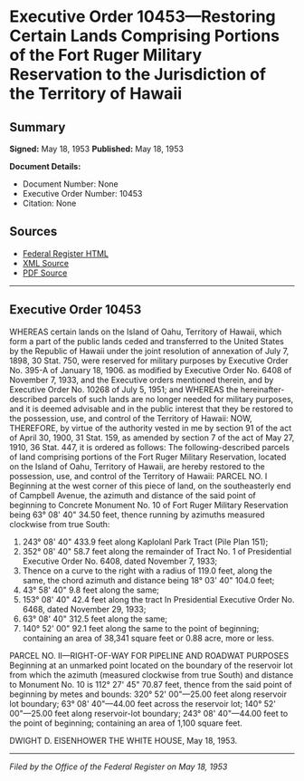 # Executive Order 10453—Restoring Certain Lands Comprising Portions of the Fort Ruger Military Reservation to the Jurisdiction of the Territory of Hawaii

## Summary

**Signed:** May 18, 1953
**Published:** May 18, 1953

**Document Details:**
- Document Number: None
- Executive Order Number: 10453
- Citation: None

## Sources
- [Federal Register HTML](https://www.presidency.ucsb.edu/documents/executive-order-10453-restoring-certain-lands-comprising-portions-the-fort-ruger-military)
- [XML Source](None)
- [PDF Source](None)

---

## Executive Order 10453

WHEREAS certain lands on the Island of Oahu, Territory of Hawaii, which form a part of the public lands ceded and transferred to the United States by the Republic of Hawaii under the joint resolution of annexation of July 7, 1898, 30 Stat. 750, were reserved for military purposes by Executive Order No. 395-A of January 18, 1906. as modified by Executive Order No. 6408 of November 7, 1933, and the Executive orders mentioned therein, and by Executive Order No. 10268 of July 5, 1951; and
WHEREAS the hereinafter-described parcels of such lands are no longer needed for military purposes, and it is deemed advisable and in the public interest that they be restored to the possession, use, and control of the Territory of Hawaii:
NOW, THEREFORE, by virtue of the authority vested in me by section 91 of the act of April 30, 1900, 31 Stat. 159, as amended by section 7 of the act of May 27, 1910, 36 Stat. 447, it is ordered as follows:
The following-described parcels of land comprising portions of the Fort Ruger Military Reservation, located on the Island of Oahu, Territory of Hawaii, are hereby restored to the possession, use, and control of the Territory of Hawaii:
PARCEL NO. I
Beginning at the west corner of this piece of land, on the southeasterly end of Campbell Avenue, the azimuth and distance of the said point of beginning to Concrete Monument No. 10 of Fort Ruger Military Reservation being 63° 08' 40" 34.50 feet, thence running by azimuths measured clockwise from true South:
1. 243° 08' 40" 433.9 feet along Kaplolanl Park Tract (Pile Plan 151);
2. 352° 08' 40" 58.7 feet along the remainder of Tract No. 1 of Presidential Executive Order No. 6408, dated November 7, 1933;
3. Thence on a curve to the right with a radius of 119.0 feet, along the same, the chord azimuth and distance being 18° 03' 40" 104.0 feet;
4. 43° 58' 40" 9.8 feet along the same;
5. 153° 08' 40" 42.4 feet along the tract In Presidential Executive Order No. 6468, dated November 29, 1933;
6. 63° 08' 40" 312.5 feet along the same;
7. 140° 52' 00" 92.1 feet along the same to the point of beginning; containing an area of 38,341 square feet or 0.88 acre, more or less.

PARCEL NO. II—RIGHT-OF-WAY FOR PIPELINE AND ROADWAT PURPOSES
Beginning at an unmarked point located on the boundary of the reservoir lot from which the azimuth (measured clockwise from true South) and distance to Monument No. 10 is 112° 27' 45" 70.87 feet, thence from the said point of beginning by metes and bounds:
320° 52' 00"—25.00 feet along reservoir lot boundary;
63° 08' 40"—44.00 feet across the reservoir lot;
140° 52' 00"—25.00 feet along reservoir-lot boundary;
243° 08' 40"—44.00 feet to the point of beginning; containing an area of 1,100 square feet.

DWIGHT D. EISENHOWER
THE WHITE HOUSE,
May 18, 1953.

---

*Filed by the Office of the Federal Register on May 18, 1953*
